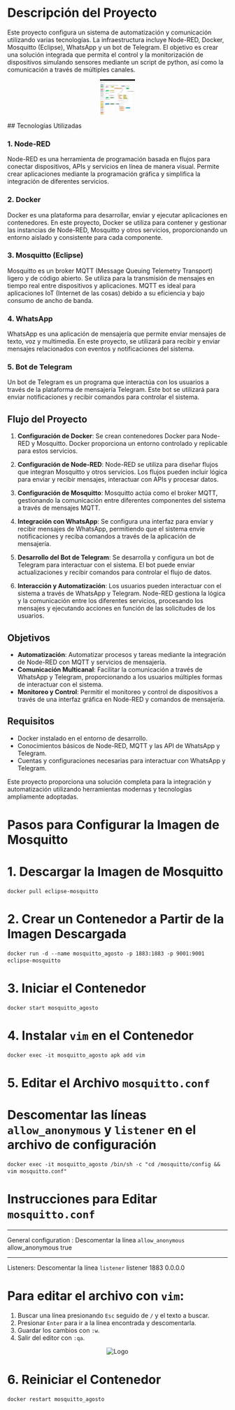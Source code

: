 # Descripción del Proyecto

Este proyecto configura un sistema de automatización y comunicación utilizando varias tecnologías. La infraestructura incluye Node-RED, Docker, Mosquitto (Eclipse), WhatsApp y un bot de Telegram. El objetivo es crear una solución integrada que permita el control y la monitorización de dispositivos simulando sensores mediante un script de python, así como la comunicación a través de múltiples canales.
<p align="center">
  <img src="images/node_red_configuration.png" alt="Logo" width="80" height="80">
</p>
## Tecnologías Utilizadas

### 1. Node-RED

Node-RED es una herramienta de programación basada en flujos para conectar dispositivos, APIs y servicios en línea de manera visual. Permite crear aplicaciones mediante la programación gráfica y simplifica la integración de diferentes servicios.

### 2. Docker

Docker es una plataforma para desarrollar, enviar y ejecutar aplicaciones en contenedores. En este proyecto, Docker se utiliza para contener y gestionar las instancias de Node-RED, Mosquitto y otros servicios, proporcionando un entorno aislado y consistente para cada componente.

### 3. Mosquitto (Eclipse)

Mosquitto es un broker MQTT (Message Queuing Telemetry Transport) ligero y de código abierto. Se utiliza para la transmisión de mensajes en tiempo real entre dispositivos y aplicaciones. MQTT es ideal para aplicaciones IoT (Internet de las cosas) debido a su eficiencia y bajo consumo de ancho de banda.

### 4. WhatsApp

WhatsApp es una aplicación de mensajería que permite enviar mensajes de texto, voz y multimedia. En este proyecto, se utilizará para recibir y enviar mensajes relacionados con eventos y notificaciones del sistema.

### 5. Bot de Telegram

Un bot de Telegram es un programa que interactúa con los usuarios a través de la plataforma de mensajería Telegram. Este bot se utilizará para enviar notificaciones y recibir comandos para controlar el sistema.

## Flujo del Proyecto

1. **Configuración de Docker**: Se crean contenedores Docker para Node-RED y Mosquitto. Docker proporciona un entorno controlado y replicable para estos servicios.

2. **Configuración de Node-RED**: Node-RED se utiliza para diseñar flujos que integran Mosquitto y otros servicios. Los flujos pueden incluir lógica para enviar y recibir mensajes, interactuar con APIs y procesar datos.

3. **Configuración de Mosquitto**: Mosquitto actúa como el broker MQTT, gestionando la comunicación entre diferentes componentes del sistema a través de mensajes MQTT.

4. **Integración con WhatsApp**: Se configura una interfaz para enviar y recibir mensajes de WhatsApp, permitiendo que el sistema envíe notificaciones y reciba comandos a través de la aplicación de mensajería.

5. **Desarrollo del Bot de Telegram**: Se desarrolla y configura un bot de Telegram para interactuar con el sistema. El bot puede enviar actualizaciones y recibir comandos para controlar el flujo de datos.

6. **Interacción y Automatización**: Los usuarios pueden interactuar con el sistema a través de WhatsApp y Telegram. Node-RED gestiona la lógica y la comunicación entre los diferentes servicios, procesando los mensajes y ejecutando acciones en función de las solicitudes de los usuarios.

## Objetivos

- **Automatización**: Automatizar procesos y tareas mediante la integración de Node-RED con MQTT y servicios de mensajería.
- **Comunicación Multicanal**: Facilitar la comunicación a través de WhatsApp y Telegram, proporcionando a los usuarios múltiples formas de interactuar con el sistema.
- **Monitoreo y Control**: Permitir el monitoreo y control de dispositivos a través de una interfaz gráfica en Node-RED y comandos de mensajería.

## Requisitos

- Docker instalado en el entorno de desarrollo.
- Conocimientos básicos de Node-RED, MQTT y las API de WhatsApp y Telegram.
- Cuentas y configuraciones necesarias para interactuar con WhatsApp y Telegram.

Este proyecto proporciona una solución completa para la integración y automatización utilizando herramientas modernas y tecnologías ampliamente adoptadas.

# Pasos para Configurar la Imagen de Mosquitto

# 1. Descargar la Imagen de Mosquitto
	docker pull eclipse-mosquitto

# 2. Crear un Contenedor a Partir de la Imagen Descargada
	docker run -d --name mosquitto_agosto -p 1883:1883 -p 9001:9001 eclipse-mosquitto

# 3. Iniciar el Contenedor
	docker start mosquitto_agosto

# 4. Instalar `vim` en el Contenedor
	docker exec -it mosquitto_agosto apk add vim

# 5. Editar el Archivo `mosquitto.conf`
# Descomentar las líneas `allow_anonymous` y `listener` en el archivo de configuración
	docker exec -it mosquitto_agosto /bin/sh -c "cd /mosquitto/config && vim mosquitto.conf"

# Instrucciones para Editar `mosquitto.conf`
------------------------------------------------------------------
General configuration : Descomentar la línea `allow_anonymous` 
allow_anonymous true

------------------------------------------------------------------
Listeners: Descomentar la línea `listener` 
listener 1883 0.0.0.0


# Para editar el archivo con `vim`:
1. Buscar una línea presionando `Esc` seguido de `/` y el texto a buscar.
2. Presionar `Enter` para ir a la línea encontrada y descomentarla.
3. Guardar los cambios con `:w`.
4. Salir del editor con `:qa`.
<p align="center">
  <img src="images/buscando_vim" alt="Logo" width="80" height="80">
</p>


# 6. Reiniciar el Contenedor
	docker restart mosquitto_agosto




